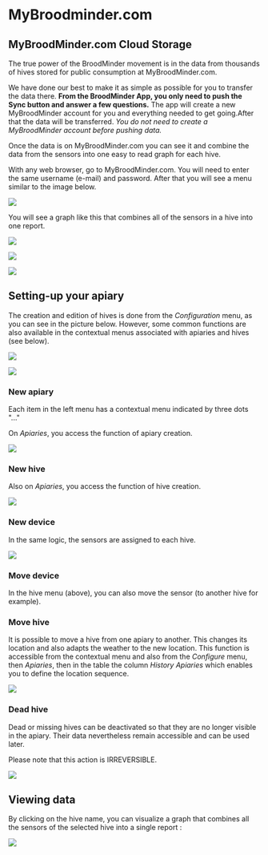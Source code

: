 # MyBroodminder.com 

## MyBroodMinder.com Cloud Storage

The true power of the BroodMinder movement is in the data from thousands of hives stored for public consumption at MyBroodMinder.com.

We have done our best to make it as simple as possible for you to transfer the data there. **From the BroodMinder App, you only need to push the Sync button and answer a few questions.** The app will create a new MyBroodMinder account for you and everything needed to get going.After that the data will be transferred. _You do not need to create a MyBroodMinder account before pushing data._

Once the data is on MyBroodMinder.com you can see it and combine the data from the sensors into one easy to read graph for each hive.

With any web browser, go to MyBroodMinder.com. You will need to enter the same username (e-mail) and password. After that you will see a menu similar to the image below.

![](./images/13_1_cloud_storage.png#largeImg)


You will see a graph like this that combines all of the sensors in a hive into one report.

![](./images/13_2_cloud_storage.png#largeImg)

![](./images/13_3_cloud_storage.png#largeImg)

![](./images/13_4_cloud_storage.png#largeImg)


## Setting-up your apiary

The creation and edition of hives is done from the _Configuration_ menu, as you can see in the picture below. However, some common functions are also available in the contextual menus associated with apiaries and hives (see below).

![](./images/13_3_configure_menu.png#largeImg)

![](./images/13_3_cloud_storage.png#largeImg)

### New apiary

Each item in the left menu has a contextual menu indicated by three dots "..."

On _Apiaries_, you access the function of apiary creation.

![](./images/13_5_nw_apiary.png#mediumImg)


### New hive 

Also on _Apiaries_, you access the function of hive creation.

![](./images/13_6_nw_hive.png#mediumImg)

### New device

In the same logic, the sensors are assigned to each hive. 

![](./images/13_7_nw_device.png#mediumImg)

### Move device 

In the hive menu (above), you can also move the sensor (to another hive for example). 

### Move hive 

It is possible to move a hive from one apiary to another. This changes its location and also adapts the weather to the new location. This function is accessible from the contextual menu and also from the _Configure_ menu, then _Apiaries_, then in the table the column _History Apiaries_ which enables you to define the location sequence.

![](./images/13_8_hist_ruchers.png#smallImg)

### Dead hive

Dead or missing hives can be deactivated so that they are no longer visible in the apiary. Their data nevertheless remain accessible and can be used later. 

Please note that this action is IRREVERSIBLE.

![](./images/13_9_desactiver.png#smallImg)

## Viewing data

By clicking on the hive name, you can visualize a graph that combines all the sensors of the selected hive into a single report :

![](./images/13_2_cloud_storage.png#largeImg)
